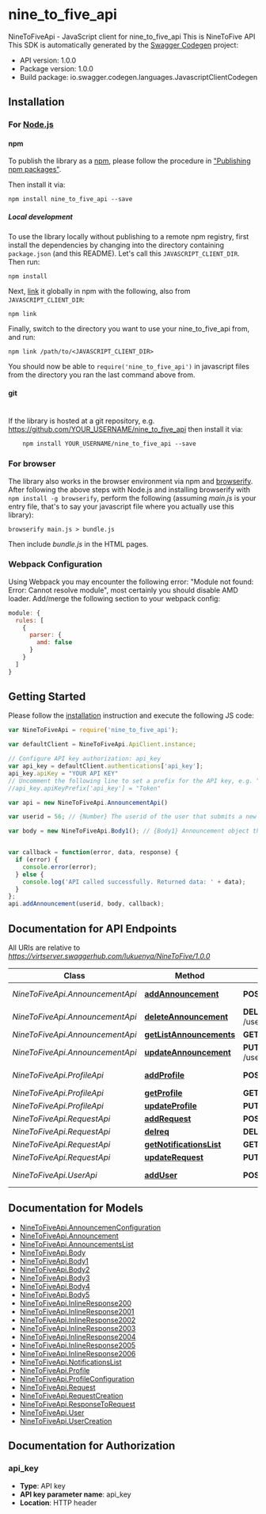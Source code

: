 # nine_to_five_api

NineToFiveApi - JavaScript client for nine_to_five_api
This is NineToFive API
This SDK is automatically generated by the [Swagger Codegen](https://github.com/swagger-api/swagger-codegen) project:

- API version: 1.0.0
- Package version: 1.0.0
- Build package: io.swagger.codegen.languages.JavascriptClientCodegen

## Installation

### For [Node.js](https://nodejs.org/)

#### npm

To publish the library as a [npm](https://www.npmjs.com/),
please follow the procedure in ["Publishing npm packages"](https://docs.npmjs.com/getting-started/publishing-npm-packages).

Then install it via:

```shell
npm install nine_to_five_api --save
```

##### Local development

To use the library locally without publishing to a remote npm registry, first install the dependencies by changing 
into the directory containing `package.json` (and this README). Let's call this `JAVASCRIPT_CLIENT_DIR`. Then run:

```shell
npm install
```

Next, [link](https://docs.npmjs.com/cli/link) it globally in npm with the following, also from `JAVASCRIPT_CLIENT_DIR`:

```shell
npm link
```

Finally, switch to the directory you want to use your nine_to_five_api from, and run:

```shell
npm link /path/to/<JAVASCRIPT_CLIENT_DIR>
```

You should now be able to `require('nine_to_five_api')` in javascript files from the directory you ran the last 
command above from.

#### git
#
If the library is hosted at a git repository, e.g.
https://github.com/YOUR_USERNAME/nine_to_five_api
then install it via:

```shell
    npm install YOUR_USERNAME/nine_to_five_api --save
```

### For browser

The library also works in the browser environment via npm and [browserify](http://browserify.org/). After following
the above steps with Node.js and installing browserify with `npm install -g browserify`,
perform the following (assuming *main.js* is your entry file, that's to say your javascript file where you actually 
use this library):

```shell
browserify main.js > bundle.js
```

Then include *bundle.js* in the HTML pages.

### Webpack Configuration

Using Webpack you may encounter the following error: "Module not found: Error:
Cannot resolve module", most certainly you should disable AMD loader. Add/merge
the following section to your webpack config:

```javascript
module: {
  rules: [
    {
      parser: {
        amd: false
      }
    }
  ]
}
```

## Getting Started

Please follow the [installation](#installation) instruction and execute the following JS code:

```javascript
var NineToFiveApi = require('nine_to_five_api');

var defaultClient = NineToFiveApi.ApiClient.instance;

// Configure API key authorization: api_key
var api_key = defaultClient.authentications['api_key'];
api_key.apiKey = "YOUR API KEY"
// Uncomment the following line to set a prefix for the API key, e.g. "Token" (defaults to null)
//api_key.apiKeyPrefix['api_key'] = "Token"

var api = new NineToFiveApi.AnnouncementApi()

var userid = 56; // {Number} The userid of the user that submits a new announcement.

var body = new NineToFiveApi.Body1(); // {Body1} Announcement object that is going to be submited.


var callback = function(error, data, response) {
  if (error) {
    console.error(error);
  } else {
    console.log('API called successfully. Returned data: ' + data);
  }
};
api.addAnnouncement(userid, body, callback);

```

## Documentation for API Endpoints

All URIs are relative to *https://virtserver.swaggerhub.com/lukuenya/NineToFive/1.0.0*

Class | Method | HTTP request | Description
------------ | ------------- | ------------- | -------------
*NineToFiveApi.AnnouncementApi* | [**addAnnouncement**](docs/AnnouncementApi.md#addAnnouncement) | **POST** /user/{userid}/announcement | Add a new announcement to the system.
*NineToFiveApi.AnnouncementApi* | [**deleteAnnouncement**](docs/AnnouncementApi.md#deleteAnnouncement) | **DELETE** /user/{userid}/announcement/{announcementid} | Delete Announcement
*NineToFiveApi.AnnouncementApi* | [**getListAnnouncements**](docs/AnnouncementApi.md#getListAnnouncements) | **GET** /user/{userid}/announcement | Retrieve announcements
*NineToFiveApi.AnnouncementApi* | [**updateAnnouncement**](docs/AnnouncementApi.md#updateAnnouncement) | **PUT** /user/{userid}/announcement/{announcementid} | Update announcement
*NineToFiveApi.ProfileApi* | [**addProfile**](docs/ProfileApi.md#addProfile) | **POST** /user/{userid}/profile | Add a new profile to the system.
*NineToFiveApi.ProfileApi* | [**getProfile**](docs/ProfileApi.md#getProfile) | **GET** /user/{userid}/profile/{profileid} | View a certain profile
*NineToFiveApi.ProfileApi* | [**updateProfile**](docs/ProfileApi.md#updateProfile) | **PUT** /user/{userid}/profile/{profileid} | Update Profile
*NineToFiveApi.RequestApi* | [**addRequest**](docs/RequestApi.md#addRequest) | **POST** /user/{userid}/request | Add a new request.
*NineToFiveApi.RequestApi* | [**delreq**](docs/RequestApi.md#delreq) | **DELETE** /user/{userid}/request/{requestid} | Delete request
*NineToFiveApi.RequestApi* | [**getNotificationsList**](docs/RequestApi.md#getNotificationsList) | **GET** /user/{userid}/request | Retrieve requests
*NineToFiveApi.RequestApi* | [**updateRequest**](docs/RequestApi.md#updateRequest) | **PUT** /user/{userid}/request/{requestid} | updateNotification(response)
*NineToFiveApi.UserApi* | [**addUser**](docs/UserApi.md#addUser) | **POST** /user | Add a new user to the system.


## Documentation for Models

 - [NineToFiveApi.AnnouncemenConfiguration](docs/AnnouncemenConfiguration.md)
 - [NineToFiveApi.Announcement](docs/Announcement.md)
 - [NineToFiveApi.AnnouncementsList](docs/AnnouncementsList.md)
 - [NineToFiveApi.Body](docs/Body.md)
 - [NineToFiveApi.Body1](docs/Body1.md)
 - [NineToFiveApi.Body2](docs/Body2.md)
 - [NineToFiveApi.Body3](docs/Body3.md)
 - [NineToFiveApi.Body4](docs/Body4.md)
 - [NineToFiveApi.Body5](docs/Body5.md)
 - [NineToFiveApi.InlineResponse200](docs/InlineResponse200.md)
 - [NineToFiveApi.InlineResponse2001](docs/InlineResponse2001.md)
 - [NineToFiveApi.InlineResponse2002](docs/InlineResponse2002.md)
 - [NineToFiveApi.InlineResponse2003](docs/InlineResponse2003.md)
 - [NineToFiveApi.InlineResponse2004](docs/InlineResponse2004.md)
 - [NineToFiveApi.InlineResponse2005](docs/InlineResponse2005.md)
 - [NineToFiveApi.InlineResponse2006](docs/InlineResponse2006.md)
 - [NineToFiveApi.NotificationsList](docs/NotificationsList.md)
 - [NineToFiveApi.Profile](docs/Profile.md)
 - [NineToFiveApi.ProfileConfiguration](docs/ProfileConfiguration.md)
 - [NineToFiveApi.Request](docs/Request.md)
 - [NineToFiveApi.RequestCreation](docs/RequestCreation.md)
 - [NineToFiveApi.ResponseToRequest](docs/ResponseToRequest.md)
 - [NineToFiveApi.User](docs/User.md)
 - [NineToFiveApi.UserCreation](docs/UserCreation.md)


## Documentation for Authorization


### api_key

- **Type**: API key
- **API key parameter name**: api_key
- **Location**: HTTP header

